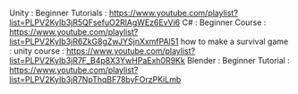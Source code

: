 Unity : Beginner Tutorials : https://www.youtube.com/playlist?list=PLPV2KyIb3jR5QFsefuO2RlAgWEz6EvVi6
C#    : Beginner Course    : https://www.youtube.com/playlist?list=PLPV2KyIb3jR6ZkG8gZwJYSjnXxmfPAl51
how to make a survival game : unity course : https://www.youtube.com/playlist?list=PLPV2KyIb3jR7F_B4p8X3YwHPaExh0R9Kk
Blender : Beginner Tutorial : https://www.youtube.com/playlist?list=PLPV2KyIb3jR7NpThqBF78byFOrzPKiLmb
